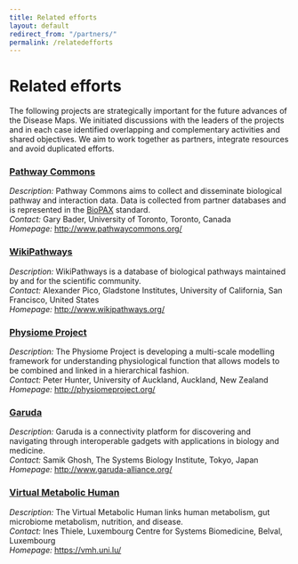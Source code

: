 ```yaml
---
title: Related efforts
layout: default
redirect_from: "/partners/"
permalink: /relatedefforts
---
```



# Related efforts

The following projects are strategically important for the future advances of the Disease Maps. We initiated discussions with the leaders of the projects and in each case identified overlapping and complementary activities and shared objectives. We aim to work together as partners, integrate resources and avoid duplicated efforts.  

<h3><a href="pathwaycommons">Pathway Commons</a></h3>
<p>
<i>Description: </i>Pathway Commons aims to collect and disseminate biological pathway and interaction data. Data is collected from partner databases and is represented in the <a href="http://biopax.org/" target="_blank">BioPAX</a> standard.<br />
<i>Contact: </i>Gary Bader, University of Toronto, Toronto, Canada<br />
<i>Homepage: </i><a href="http://www.pathwaycommons.org/" target="_blank">http://www.pathwaycommons.org/</a><br />

<h3><a href="wikipathways">WikiPathways</a></h3>
<p>
<i>Description: </i>WikiPathways is a database of biological pathways maintained by and for the scientific community.<br />
<i>Contact: </i>Alexander Pico, Gladstone Institutes, University of California, San Francisco, United States<br />
<i>Homepage: </i><a href="http://www.wikipathways.org/" target="_blank">http://www.wikipathways.org/</a><br />
<!-- <a href="partners/wikipathways">More information...</a></p> -->

<h3><a href="physiome">Physiome Project</a></h3>
<p>
<i>Description: </i>The Physiome Project is developing a multi-scale modelling framework for understanding physiological function that allows models to be combined and linked in a hierarchical fashion.<br />
<i>Contact: </i>Peter Hunter, University of Auckland, Auckland, New Zealand<br />
<i>Homepage: </i><a href="http://physiomeproject.org/" target="_blank">http://physiomeproject.org/</a><br />

<h3><a href="garuda">Garuda</a></h3>
<p>
<i>Description: </i>Garuda is a connectivity platform for discovering and navigating through interoperable 
  gadgets with applications in biology and medicine.<br />
<i>Contact: </i>Samik Ghosh, The Systems Biology Institute, Tokyo, Japan<br />
<i>Homepage: </i><a href="http://www.garuda-alliance.org/" target="_blank">http://www.garuda-alliance.org/</a><br />
<!-- <a href="partners/garuda">More information...</a></p> -->

<h3><a href="vmh">Virtual Metabolic Human</a></h3>
<p>
<i>Description: </i>The Virtual Metabolic Human links human metabolism, gut microbiome metabolism, nutrition, and disease.<br />
<i>Contact: </i>Ines Thiele, Luxembourg Centre for Systems Biomedicine, Belval, Luxembourg<br />
<i>Homepage: </i><a href="https://vmh.uni.lu/" target="_blank">https://vmh.uni.lu/</a></p>
